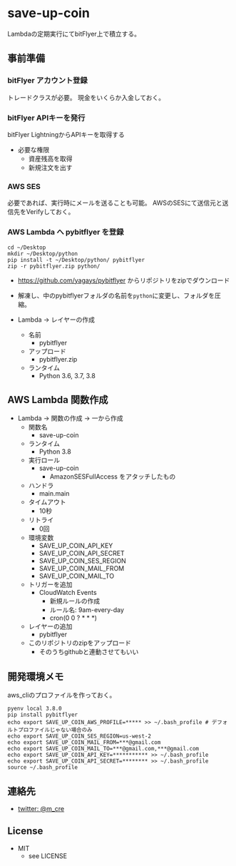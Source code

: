 save-up-coin
============================

Lambdaの定期実行にてbitFlyer上で積立する。

## 事前準備

### bitFlyer アカウント登録

トレードクラスが必要。
現金をいくらか入金しておく。

### bitFlyer APIキーを発行

bitFlyer LightningからAPIキーを取得する

* 必要な権限
    - 資産残高を取得
    - 新規注文を出す

### AWS SES

必要であれば、実行時にメールを送ることも可能。
AWSのSESにて送信元と送信先をVerifyしておく。

### AWS Lambda へ pybitflyer を登録

```
cd ~/Desktop
mkdir ~/Desktop/python
pip install -t ~/Desktop/python/ pybitflyer
zip -r pybitflyer.zip python/
```

* https://github.com/yagays/pybitflyer からリポジトリをzipでダウンロード
* 解凍し、中のpybitflyerフォルダの名前を`python`に変更し、フォルダを圧縮。

* Lambda -> レイヤーの作成
    - 名前
        - pybitflyer
    - アップロード
        - pybitflyer.zip
    - ランタイム
        - Python 3.6, 3.7, 3.8

## AWS Lambda 関数作成

* Lambda -> 関数の作成 -> 一から作成
    - 関数名
        - save-up-coin
    - ランタイム
        - Python 3.8
    - 実行ロール
        - save-up-coin
            - AmazonSESFullAccess をアタッチしたもの
    - ハンドラ
        - main.main
    - タイムアウト
        - 10秒
    - リトライ
        - 0回
    - 環境変数
        - SAVE_UP_COIN_API_KEY
        - SAVE_UP_COIN_API_SECRET
        - SAVE_UP_COIN_SES_REGION
        - SAVE_UP_COIN_MAIL_FROM
        - SAVE_UP_COIN_MAIL_TO
    - トリガーを追加
        - CloudWatch Events
            - 新規ルールの作成
            - ルール名: 9am-every-day
            - cron(0 0 ? * * *)
    - レイヤーの追加
        - pybitflyer
    - このリポジトリのzipをアップロード
        - そのうちgithubと連動させてもいい


## 開発環境メモ

aws_cliのプロファイルを作っておく。

```
pyenv local 3.8.0
pip install pybitflyer
echo export SAVE_UP_COIN_AWS_PROFILE=***** >> ~/.bash_profile # デフォルトプロファイルじゃない場合のみ
echo export SAVE_UP_COIN_SES_REGION=us-west-2
echo export SAVE_UP_COIN_MAIL_FROM=***@gmail.com
echo export SAVE_UP_COIN_MAIL_TO=***@gmail.com,***@gmail.com
echo export SAVE_UP_COIN_API_KEY=*********** >> ~/.bash_profile
echo export SAVE_UP_COIN_API_SECRET=******** >> ~/.bash_profile
source ~/.bash_profile
```

## 連絡先

* [twitter: @m_cre](https://twitter.com/m_cre)

## License

* MIT
  + see LICENSE